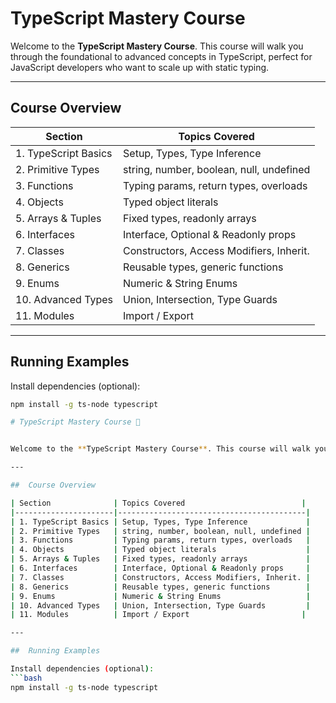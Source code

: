 
# TypeScript Mastery Course

Welcome to the **TypeScript Mastery Course**. This course will walk you through the foundational to advanced concepts in TypeScript, perfect for JavaScript developers who want to scale up with static typing.

---

##  Course Overview

| Section              | Topics Covered                          |
|----------------------|------------------------------------------|
| 1. TypeScript Basics | Setup, Types, Type Inference             |
| 2. Primitive Types   | string, number, boolean, null, undefined |
| 3. Functions         | Typing params, return types, overloads   |
| 4. Objects           | Typed object literals                    |
| 5. Arrays & Tuples   | Fixed types, readonly arrays             |
| 6. Interfaces        | Interface, Optional & Readonly props     |
| 7. Classes           | Constructors, Access Modifiers, Inherit. |
| 8. Generics          | Reusable types, generic functions        |
| 9. Enums             | Numeric & String Enums                   |
| 10. Advanced Types   | Union, Intersection, Type Guards         |
| 11. Modules          | Import / Export                         |

---


##  Running Examples

Install dependencies (optional):
```bash
npm install -g ts-node typescript

# TypeScript Mastery Course 🚀


Welcome to the **TypeScript Mastery Course**. This course will walk you through the foundational to advanced concepts in TypeScript, perfect for JavaScript developers who want to scale up with static typing.

---

##  Course Overview

| Section              | Topics Covered                          |
|----------------------|------------------------------------------|
| 1. TypeScript Basics | Setup, Types, Type Inference             |
| 2. Primitive Types   | string, number, boolean, null, undefined |
| 3. Functions         | Typing params, return types, overloads   |
| 4. Objects           | Typed object literals                    |
| 5. Arrays & Tuples   | Fixed types, readonly arrays             |
| 6. Interfaces        | Interface, Optional & Readonly props     |
| 7. Classes           | Constructors, Access Modifiers, Inherit. |
| 8. Generics          | Reusable types, generic functions        |
| 9. Enums             | Numeric & String Enums                   |
| 10. Advanced Types   | Union, Intersection, Type Guards         |
| 11. Modules          | Import / Export                         |

---

##  Running Examples

Install dependencies (optional):
```bash
npm install -g ts-node typescript

